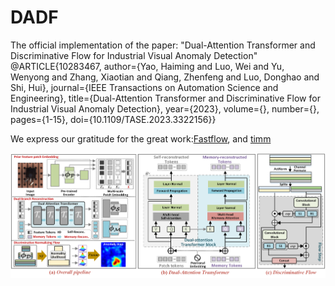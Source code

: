 # DADF
The official implementation of the paper: "Dual-Attention Transformer and Discriminative Flow for Industrial Visual Anomaly Detection"  
@ARTICLE{10283467,
  author={Yao, Haiming and Luo, Wei and Yu, Wenyong and Zhang, Xiaotian and Qiang, Zhenfeng and Luo, Donghao and Shi, Hui},
  journal={IEEE Transactions on Automation Science and Engineering}, 
  title={Dual-Attention Transformer and Discriminative Flow for Industrial Visual Anomaly Detection}, 
  year={2023},
  volume={},
  number={},
  pages={1-15},
  doi={10.1109/TASE.2023.3322156}}


We express our gratitude for the great work:[Fastflow](https://github.com/gathierry/FastFlow), and [timm](https://github.com/huggingface/pytorch-image-models)
<div align="center">
  <img src="https://github.com/hmyao22/DADF/blob/main/DADF.png">
</div>
